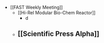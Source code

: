 - [[FAST Weekly Meeting]]
	- [[Hi-Rel Modular Bio-Chem Reactor]]
		- d
	- [[Scientific Press Alpha]]
		-
